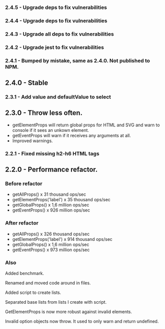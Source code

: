 ### 2.4.5 - Upgrade deps to fix vulnerabilities

### 2.4.4 - Upgrade deps to fix vulnerabilities

### 2.4.3 - Upgrade all deps to fix vulnerabilities

### 2.4.2 - Upgrade jest to fix vulnerabilities

### 2.4.1 - Bumped by mistake, same as 2.4.0. Not published to NPM.

## 2.4.0 - Stable

### 2.3.1 - Add value and defaultValue to select

## 2.3.0 - Throw less often.

- getElementProps will return global props for HTML and SVG and warn to console if it sees an unkown element.
- getEventProps will warn if it receives any arguments at all.
- Improved warnings.

### 2.2.1 - Fixed missing h2-h6 HTML tags

## 2.2.0 - Performance refactor.

### Before refactor
- getAllProps() x 31 thousand ops/sec
- getElementProps('label') x 35 thousand ops/sec
- getGlobalProps() x 1,6 million ops/sec
- getEventProps() x 926 million ops/sec

### After refactor
- getAllProps() x 326 thousand ops/sec
- getElementProps('label') x 914 thousand ops/sec
- getGlobalProps() x 1,6 million ops/sec
- getEventProps() x 973 million ops/sec

### Also

Added benchmark.

Renamed and moved code around in files.

Added script to create lists.

Separated base lists from lists I create with script.

GetElementProps is now more robust against invalid elements.

Invalid option objects now throw. It used to only warn and return undefined.